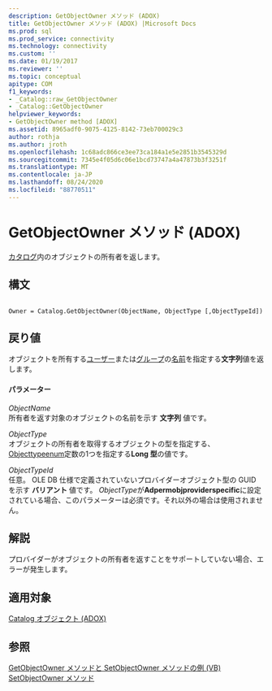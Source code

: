 ```yaml
---
description: GetObjectOwner メソッド (ADOX)
title: GetObjectOwner メソッド (ADOX) |Microsoft Docs
ms.prod: sql
ms.prod_service: connectivity
ms.technology: connectivity
ms.custom: ''
ms.date: 01/19/2017
ms.reviewer: ''
ms.topic: conceptual
apitype: COM
f1_keywords:
- _Catalog::raw_GetObjectOwner
- _Catalog::GetObjectOwner
helpviewer_keywords:
- GetObjectOwner method [ADOX]
ms.assetid: 8965adf0-9075-4125-8142-73eb700029c3
author: rothja
ms.author: jroth
ms.openlocfilehash: 1c68adc866ce3ee73ca184a1e5e2851b3545329d
ms.sourcegitcommit: 7345e4f05d6c06e1bcd73747a4a47873b3f3251f
ms.translationtype: MT
ms.contentlocale: ja-JP
ms.lasthandoff: 08/24/2020
ms.locfileid: "88770511"
---
```

# <a name="getobjectowner-method-adox"></a>GetObjectOwner メソッド (ADOX)
[カタログ](./catalog-object-adox.md)内のオブジェクトの所有者を返します。  
  
## <a name="syntax"></a>構文  
  
```  
  
Owner = Catalog.GetObjectOwner(ObjectName, ObjectType [,ObjectTypeId])  
```  
  
## <a name="return-value"></a>戻り値  
 オブジェクトを所有する[ユーザー](./user-object-adox.md)または[グループ](./group-object-adox.md)の[名前](./name-property-adox.md)を指定する**文字列**値を返します。  
  
#### <a name="parameters"></a>パラメーター  
 *ObjectName*  
 所有者を返す対象のオブジェクトの名前を示す **文字列** 値です。  
  
 *ObjectType*  
 オブジェクトの所有者を取得するオブジェクトの型を指定する、 [Objecttypeenum](./objecttypeenum.md)定数の1つを指定する**Long 型**の値です。  
  
 *ObjectTypeId*  
 任意。 OLE DB 仕様で定義されていないプロバイダーオブジェクト型の GUID を示す **バリアント** 値です。 *ObjectType*が**Adpermobjproviderspecific**に設定されている場合、このパラメーターは必須です。それ以外の場合は使用されません。  
  
## <a name="remarks"></a>解説  
 プロバイダーがオブジェクトの所有者を返すことをサポートしていない場合、エラーが発生します。  
  
## <a name="applies-to"></a>適用対象  
 [Catalog オブジェクト (ADOX)](./catalog-object-adox.md)  
  
## <a name="see-also"></a>参照  
 [GetObjectOwner メソッドと SetObjectOwner メソッドの例 (VB)](./getobjectowner-and-setobjectowner-methods-example-vb.md)   
 [SetObjectOwner メソッド](./setobjectowner-method.md)